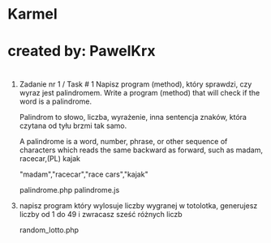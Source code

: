 # Karmel
#
#
#
# created by: PawelKrx
#
#
#
1. Zadanie nr 1 / Task # 1 
   Napisz program (method), który sprawdzi, czy wyraz jest palindromem. 
   Write a program (method) that will check if the word is a palindrome.
   
   Palindrom to słowo, liczba, wyrażenie, inna sentencja znaków,
   która czytana od tyłu brzmi tak samo. 
   
   A palindrome is a word, number, phrase, or other sequence of characters 
   which reads the same backward as forward, such as madam, racecar,(PL) kajak
   
   "madam","racecar","race cars","kajak"
   
   palindrome.php
   palindrome.js
   
3)  napisz program który wylosuje liczby wygranej w totolotka, 
	generujesz liczby od 1 do 49 i zwracasz sześć różnych 	liczb

	random_lotto.php